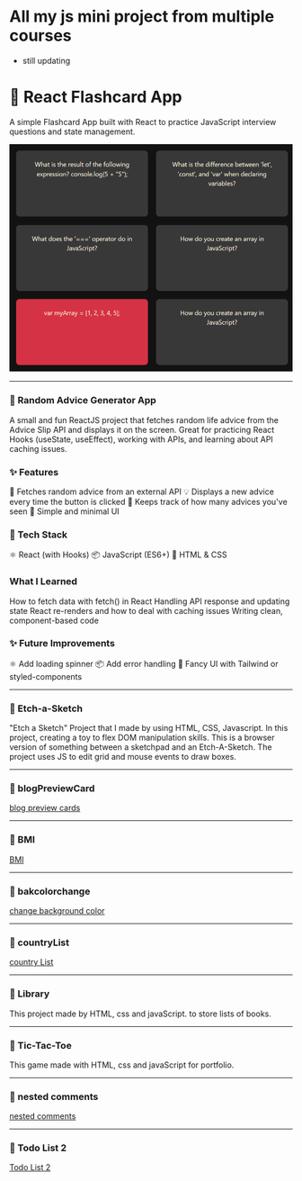 # All my js mini project from multiple courses

- still updating

# 🧠 React Flashcard App

A simple Flashcard App built with React to practice JavaScript interview questions and state management.

![alt text](flashcard/public/img/flashcard.png)

---

### 🧠 Random Advice Generator App

A small and fun ReactJS project that fetches random life advice from the Advice Slip API and displays it on the screen. Great for practicing React Hooks (useState, useEffect), working with APIs, and learning about API caching issues.

### ✨ Features

🔄 Fetches random advice from an external API
💡 Displays a new advice every time the button is clicked
🧮 Keeps track of how many advices you've seen
🎯 Simple and minimal UI

### 🧰 Tech Stack

⚛️ React (with Hooks)
📦 JavaScript (ES6+)
🎨 HTML & CSS

### What I Learned

How to fetch data with fetch() in React
Handling API response and updating state
React re-renders and how to deal with caching issues
Writing clean, component-based code

### ✨ Future Improvements

⚛️ Add loading spinner
📦 Add error handling
🎨 Fancy UI with Tailwind or styled-components

---

### 🧠 Etch-a-Sketch

"Etch a Sketch" Project that I made by using HTML, CSS, Javascript.
In this project, creating a toy to flex DOM manipulation skills.
This is a browser version of something between a sketchpad and an Etch-A-Sketch.
The project uses JS to edit grid and mouse events to draw boxes.

---

### 🧠 blogPreviewCard

[blog preview cards](https://blogprevcards.netlify.app/)

---

### 🧠 BMI

[BMI](https://c-bmi.netlify.app/)

---

### 🧠 bakcolorchange

[change background color](https://bakcolorchange.netlify.app/)

---

### 🧠 countryList

[country List](https://listofcountry.netlify.app/)

---

### 🧠 Library

This project made by HTML, css and javaScript.
to store lists of books.

---

### 🧠 Tic-Tac-Toe

This game made with HTML, css and javaScript for portfolio.

---

### 🧠 nested comments

[nested comments](https://nstd-comments.netlify.app/)

---

### 🧠 Todo List 2

[Todo List 2](https://listofday.netlify.app/)
